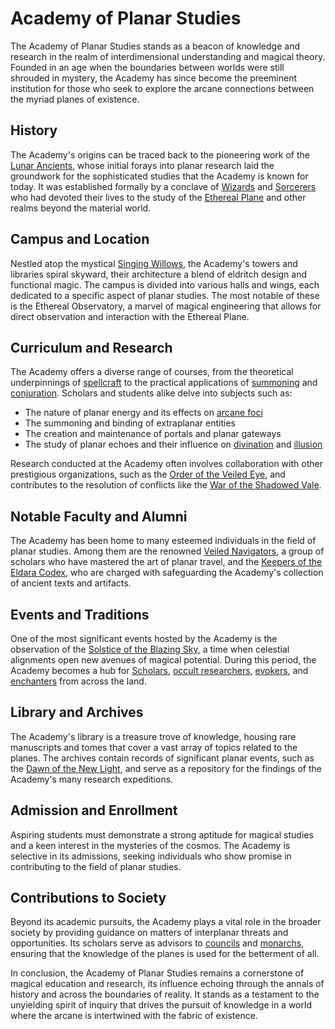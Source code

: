 # Academy of Planar Studies

The Academy of Planar Studies stands as a beacon of knowledge and research in the realm of interdimensional understanding and magical theory. Founded in an age when the boundaries between worlds were still shrouded in mystery, the Academy has since become the preeminent institution for those who seek to explore the arcane connections between the myriad planes of existence.

## History

The Academy's origins can be traced back to the pioneering work of the [Lunar Ancients](Lunar%20Ancients.md), whose initial forays into planar research laid the groundwork for the sophisticated studies that the Academy is known for today. It was established formally by a conclave of [Wizards](Wizards.md) and [Sorcerers](Sorcerers.md) who had devoted their lives to the study of the [Ethereal Plane](Ethereal%20Plane.md) and other realms beyond the material world.

## Campus and Location

Nestled atop the mystical [Singing Willows](Singing%20Willows.md), the Academy's towers and libraries spiral skyward, their architecture a blend of eldritch design and functional magic. The campus is divided into various halls and wings, each dedicated to a specific aspect of planar studies. The most notable of these is the Ethereal Observatory, a marvel of magical engineering that allows for direct observation and interaction with the Ethereal Plane.

## Curriculum and Research

The Academy offers a diverse range of courses, from the theoretical underpinnings of [spellcraft](Spellcraft.md) to the practical applications of [summoning](Summoning.md) and [conjuration](Conjuration.md). Scholars and students alike delve into subjects such as:

- The nature of planar energy and its effects on [arcane foci](Arcane%20Foci.md)
- The summoning and binding of extraplanar entities
- The creation and maintenance of portals and planar gateways
- The study of planar echoes and their influence on [divination](Divination.md) and [illusion](Illusion.md)

Research conducted at the Academy often involves collaboration with other prestigious organizations, such as the [Order of the Veiled Eye](Order%20of%20the%20Veiled%20Eye.md), and contributes to the resolution of conflicts like the [War of the Shadowed Vale](War%20of%20the%20Shadowed%20Vale.md).

## Notable Faculty and Alumni

The Academy has been home to many esteemed individuals in the field of planar studies. Among them are the renowned [Veiled Navigators](Veiled%20Navigators.md), a group of scholars who have mastered the art of planar travel, and the [Keepers of the Eldara Codex](Keepers%20of%20the%20Eldara%20Codex.md), who are charged with safeguarding the Academy's collection of ancient texts and artifacts.

## Events and Traditions

One of the most significant events hosted by the Academy is the observation of the [Solstice of the Blazing Sky](Solstice%20of%20the%20Blazing%20Sky.md), a time when celestial alignments open new avenues of magical potential. During this period, the Academy becomes a hub for [Scholars](Scholars.md), [occult researchers](Occult%20Researchers.md), [evokers](Evokers.md), and [enchanters](Enchanters.md) from across the land.

## Library and Archives

The Academy's library is a treasure trove of knowledge, housing rare manuscripts and tomes that cover a vast array of topics related to the planes. The archives contain records of significant planar events, such as the [Dawn of the New Light](Dawn%20of%20the%20New%20Light.md), and serve as a repository for the findings of the Academy's many research expeditions.

## Admission and Enrollment

Aspiring students must demonstrate a strong aptitude for magical studies and a keen interest in the mysteries of the cosmos. The Academy is selective in its admissions, seeking individuals who show promise in contributing to the field of planar studies.

## Contributions to Society

Beyond its academic pursuits, the Academy plays a vital role in the broader society by providing guidance on matters of interplanar threats and opportunities. Its scholars serve as advisors to [councils](Councils.md) and [monarchs](Monarchs.md), ensuring that the knowledge of the planes is used for the betterment of all.

In conclusion, the Academy of Planar Studies remains a cornerstone of magical education and research, its influence echoing through the annals of history and across the boundaries of reality. It stands as a testament to the unyielding spirit of inquiry that drives the pursuit of knowledge in a world where the arcane is intertwined with the fabric of existence.